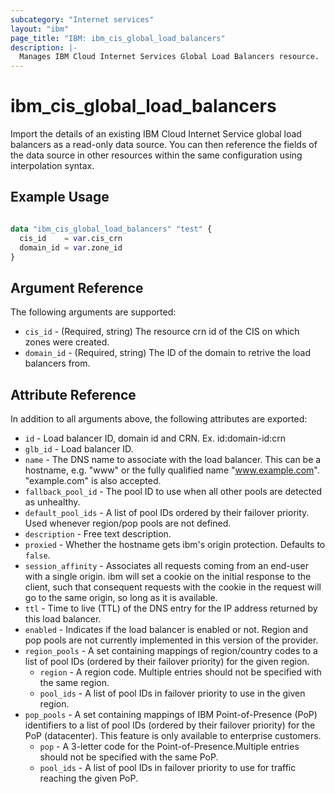 ```yaml
---
subcategory: "Internet services"
layout: "ibm"
page_title: "IBM: ibm_cis_global_load_balancers"
description: |-
  Manages IBM Cloud Internet Services Global Load Balancers resource.
---
```


# ibm_cis_global_load_balancers

Import the details of an existing IBM Cloud Internet Service global load balancers as a read-only data source. You can then reference the fields of the data source in other resources within the same configuration using interpolation syntax.

## Example Usage

```terraform

data "ibm_cis_global_load_balancers" "test" {
  cis_id    = var.cis_crn
  domain_id = var.zone_id
}

```

## Argument Reference

The following arguments are supported:

- `cis_id` - (Required, string) The resource crn id of the CIS on which zones were created.
- `domain_id` - (Required, string) The ID of the domain to retrive the load balancers from.

## Attribute Reference

In addition to all arguments above, the following attributes are exported:

- `id` - Load balancer ID, domain id and CRN. Ex. id:domain-id:crn
- `glb_id` - Load balancer ID.
- `name` - The DNS name to associate with the load balancer. This can be a hostname, e.g. "www" or the fully qualified name "www.example.com". "example.com" is also accepted.
- `fallback_pool_id` - The pool ID to use when all other pools are detected as unhealthy.
- `default_pool_ids` - A list of pool IDs ordered by their failover priority. Used whenever region/pop pools are not defined.
- `description` - Free text description.
- `proxied` - Whether the hostname gets ibm's origin protection. Defaults to `false`.
- `session_affinity` - Associates all requests coming from an end-user with a single origin. ibm will set a cookie on the initial response to the client, such that consequent requests with the cookie in the request will go to the same origin, so long as it is available.
- `ttl` - Time to live (TTL) of the DNS entry for the IP address returned by this load balancer.
- `enabled` - Indicates if the load balancer is enabled or not.
  Region and pop pools are not currently implemented in this version of the provider.
- `region_pools` - A set containing mappings of region/country codes to a list of pool IDs (ordered by their failover priority) for the given region.
  - `region` - A region code. Multiple entries should not be specified with the same region.
  - `pool_ids` - A list of pool IDs in failover priority to use in the given region.
- `pop_pools` - A set containing mappings of IBM Point-of-Presence (PoP) identifiers to a list of pool IDs (ordered by their failover priority) for the PoP (datacenter). This feature is only available to enterprise customers.
  - `pop` - A 3-letter code for the Point-of-Presence.Multiple entries should not be specified with the same PoP.
  - `pool_ids` - A list of pool IDs in failover priority to use for traffic reaching the given PoP.
